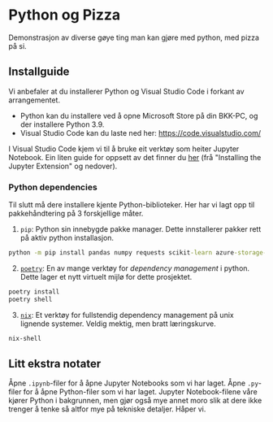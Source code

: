 # Python og Pizza

Demonstrasjon av diverse gøye ting man kan gjøre med python, med pizza på si.

## Installguide

Vi anbefaler at du installerer Python og Visual Studio Code i forkant av
arrangementet.

- Python kan du installere ved å opne Microsoft Store på din BKK-PC, og der
  installere Python 3.9.
- Visual Studio Code kan du laste ned her: https://code.visualstudio.com/

I Visual Studio Code kjem vi til å bruke eit verktøy som heiter Jupyter
Notebook. Ein liten guide for oppsett av det finner du
[her](https://towardsdatascience.com/installing-jupyter) (frå "Installing the
Jupyter Extension" og nedover).

### Python dependencies

Til slutt må dere installere kjente Python-biblioteker. Her har vi lagt opp til
pakkehåndtering på 3 forskjellige måter.

1. `pip`: Python sin innebygde pakke manager. Dette innstallerer pakker rett på aktiv python installasjon.

```cmd
python -m pip install pandas numpy requests scikit-learn azure-storage-blob jupyter matplotlib seaborn
```

2. [`poetry`](https://python-poetry.org/docs/): En av mange verktøy for _dependency management_ i python. Dette lager et nytt virtuelt mijlø for dette prosjektet.

```bash
poetry install
poetry shell
```

3. [`nix`](https://nixos.org/guides/install-nix.html): Et verktøy for fullstendig dependency management på unix lignende systemer. Veldig mektig, men bratt læringskurve.

```bash
nix-shell
```

## Litt ekstra notater

Åpne `.ipynb`-filer for å åpne Jupyter Notebooks som vi har laget. Åpne
`.py`-filer for å åpne Python-filer som vi har laget. Jupyter Notebook-filene
våre kjører Python i bakgrunnen, men gjør også mye annet moro slik at dere ikke
trenger å tenke så altfor mye på tekniske detaljer. Håper vi.
